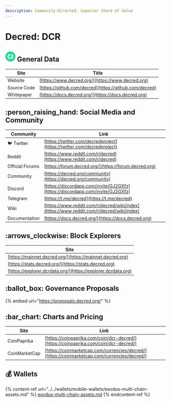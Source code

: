 ```yaml
---
description: Community-Directed, Superior Store of Value
---
```


# Decred: DCR

## <img src="../../.gitbook/assets/dcr.png" alt="" data-size="original"> General Data

| Site        | Title                                                  |
| ----------- | ------------------------------------------------------ |
| Website     | [https://www.decred.org/](https://www.decred.org)      |
| Source Code | [https://github.com/decred](https://github.com/decred) |
| Whitepaper  | [https://docs.decred.org/](https://docs.decred.org)    |

## :person\_raising\_hand: Social Media and Community

| Community       | Link                                                                                     |
| --------------- | ---------------------------------------------------------------------------------------- |
| :bird: Twitter  | [https://twitter.com/decredproject](https://twitter.com/decredproject)                   |
| Reddit          | [https://www.reddit.com/r/decred](https://www.reddit.com/r/decred)                       |
| Official Forums | [https://forum.decred.org/](https://forum.decred.org)                                    |
| Community       | [https://decred.org/community](https://decred.org/community)                             |
| Discord         | [https://discordapp.com/invite/GJ2GXfz](https://discordapp.com/invite/GJ2GXfz)           |
| Telegram        | [https://t.me/decred](https://t.me/decred)                                               |
| Wiki            | [https://www.reddit.com/r/decred/wiki/index](https://www.reddit.com/r/decred/wiki/index) |
| Documentation   | [https://docs.decred.org/](https://docs.decred.org)                                      |

## :arrows\_clockwise: Block Explorers

| Site                                                          |
| ------------------------------------------------------------- |
| [https://mainnet.decred.org/](https://mainnet.decred.org)     |
| [https://stats.decred.org/](https://stats.decred.org)         |
| [https://explorer.dcrdata.org/](https://explorer.dcrdata.org) |

## :ballot\_box: Governance Proposals

{% embed url="https://proposals.decred.org/" %}

## :bar\_chart: Charts and Pricing

| Site          | Link                                                                                         |
| ------------- | -------------------------------------------------------------------------------------------- |
| CoinPaprika   | [https://coinpaprika.com/coin/dcr-decred/](https://coinpaprika.com/coin/dcr-decred/)         |
| CoinMarketCap | [https://coinmarketcap.com/currencies/decred/](https://coinmarketcap.com/currencies/decred/) |

## :moneybag: Wallets

{% content-ref url="../../wallets/mobile-wallets/exodus-multi-chain-assets.md" %}
[exodus-multi-chain-assets.md](../../wallets/mobile-wallets/exodus-multi-chain-assets.md)
{% endcontent-ref %}
